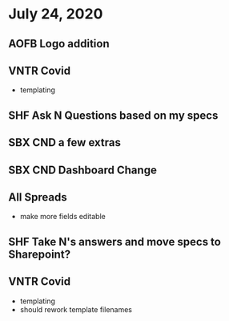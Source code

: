 # July 24, 2020

## AOFB Logo addition

## VNTR Covid
- templating

## SHF Ask N Questions based on my specs

## SBX CND a few extras

## SBX CND Dashboard Change

## All Spreads
- make more fields editable

## SHF Take N's answers and move specs to Sharepoint?

## VNTR Covid
- templating
- should rework template filenames
